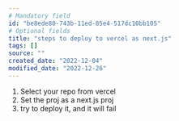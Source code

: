 ```yaml
---
# Mandatory field
id: "be8ede80-743b-11ed-85e4-517dc10bb105"
# Optional fields
title: "steps to deploy to vercel as next.js"
tags: []
source: ""
created_date: "2022-12-04"
modified_date: "2022-12-26"
---
```

1. Select your repo from vercel
2. Set the proj as a next.js proj
2. try to deploy it, and it will fail
